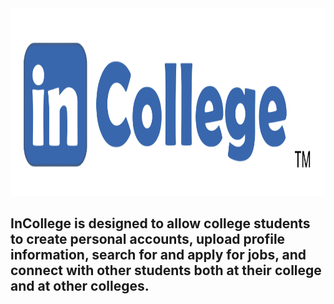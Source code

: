 <div align="center">
  <img src="logo.png" height = "300" style="background-color: #f2f2f2"/>
</div>

## InCollege is designed to allow college students to create personal accounts, upload profile information, search for and apply for jobs, and connect with other students both at their college and at other colleges.